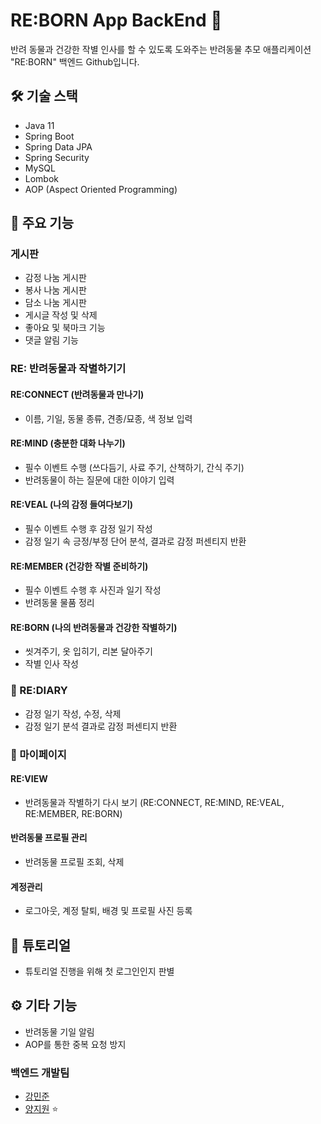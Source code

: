 # RE:BORN App BackEnd 🐾
반려 동물과 건강한 작별 인사를 할 수 있도록 도와주는 반려동물 추모 애플리케이션 "RE:BORN" 백엔드 Github입니다.

## 🛠 기술 스택
- Java 11
- Spring Boot
- Spring Data JPA
- Spring Security
- MySQL
- Lombok
- AOP (Aspect Oriented Programming)

## 📂 주요 기능

### 게시판
- 감정 나눔 게시판
- 봉사 나눔 게시판
- 담소 나눔 게시판
- 게시글 작성 및 삭제
- 좋아요 및 북마크 기능
- 댓글 알림 기능

### RE: 반려동물과 작별하기기
#### RE:CONNECT (반려동물과 만나기)
- 이름, 기일, 동물 종류, 견종/묘종, 색 정보 입력
#### RE:MIND (충분한 대화 나누기)
- 필수 이벤트 수행 (쓰다듬기, 사료 주기, 산책하기, 간식 주기)
- 반려동물이 하는 질문에 대한 이야기 입력
#### RE:VEAL (나의 감정 들여다보기)
- 필수 이벤트 수행 후 감정 일기 작성
- 감정 일기 속 긍정/부정 단어 분석, 결과로 감정 퍼센티지 반환
#### RE:MEMBER (건강한 작별 준비하기)
- 필수 이벤트 수행 후 사진과 일기 작성
- 반려동물 물품 정리
#### RE:BORN (나의 반려동물과 건강한 작별하기)
- 씻겨주기, 옷 입히기, 리본 달아주기
- 작별 인사 작성

### 📓 RE:DIARY
- 감정 일기 작성, 수정, 삭제
- 감정 일기 분석 결과로 감정 퍼센티지 반환

### 🙋 마이페이지
#### RE:VIEW
- 반려동물과 작별하기 다시 보기 (RE:CONNECT, RE:MIND, RE:VEAL, RE:MEMBER, RE:BORN)
#### 반려동물 프로필 관리
- 반려동물 프로필 조회, 삭제
#### 계정관리
- 로그아웃, 계정 탈퇴, 배경 및 프로필 사진 등록

## 🌟 튜토리얼
- 튜토리얼 진행을 위해 첫 로그인인지 판별

## ⚙️ 기타 기능
- 반려동물 기일 알림
- AOP를 통한 중복 요청 방지


### 백엔드 개발팀

- [강민준](https://github.com/MinJunKKang)
- [양지원](https://github.com/persi0815) ⭐
